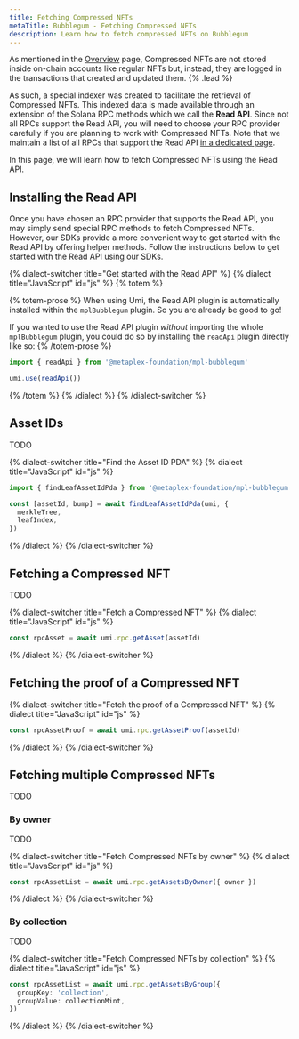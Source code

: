 ```yaml
---
title: Fetching Compressed NFTs
metaTitle: Bubblegum - Fetching Compressed NFTs
description: Learn how to fetch compressed NFTs on Bubblegum
---
```


As mentioned in the [Overview](/bubblegum#read-api) page, Compressed NFTs are not stored inside on-chain accounts like regular NFTs but, instead, they are logged in the transactions that created and updated them. {% .lead %}

As such, a special indexer was created to facilitate the retrieval of Compressed NFTs. This indexed data is made available through an extension of the Solana RPC methods which we call the **Read API**. Since not all RPCs support the Read API, you will need to choose your RPC provider carefully if you are planning to work with Compressed NFTs. Note that we maintain a list of all RPCs that support the Read API [in a dedicated page](/bubblegum/rpcs).

In this page, we will learn how to fetch Compressed NFTs using the Read API.

## Installing the Read API

Once you have chosen an RPC provider that supports the Read API, you may simply send special RPC methods to fetch Compressed NFTs. However, our SDKs provide a more convenient way to get started with the Read API by offering helper methods. Follow the instructions below to get started with the Read API using our SDKs.

{% dialect-switcher title="Get started with the Read API" %}
{% dialect title="JavaScript" id="js" %}
{% totem %}

{% totem-prose %}
When using Umi, the Read API plugin is automatically installed within the `mplBubblegum` plugin. So you are already be good to go!

If you wanted to use the Read API plugin _without_ importing the whole `mplBubblegum` plugin, you could do so by installing the `readApi` plugin directly like so:
{% /totem-prose %}

```ts
import { readApi } from '@metaplex-foundation/mpl-bubblegum'

umi.use(readApi())
```

{% /totem %}
{% /dialect %}
{% /dialect-switcher %}

## Asset IDs

TODO

{% dialect-switcher title="Find the Asset ID PDA" %}
{% dialect title="JavaScript" id="js" %}

```ts
import { findLeafAssetIdPda } from '@metaplex-foundation/mpl-bubblegum'

const [assetId, bump] = await findLeafAssetIdPda(umi, {
  merkleTree,
  leafIndex,
})
```

{% /dialect %}
{% /dialect-switcher %}

## Fetching a Compressed NFT

TODO

{% dialect-switcher title="Fetch a Compressed NFT" %}
{% dialect title="JavaScript" id="js" %}

```ts
const rpcAsset = await umi.rpc.getAsset(assetId)
```

{% /dialect %}
{% /dialect-switcher %}

## Fetching the proof of a Compressed NFT

{% dialect-switcher title="Fetch the proof of a Compressed NFT" %}
{% dialect title="JavaScript" id="js" %}

```ts
const rpcAssetProof = await umi.rpc.getAssetProof(assetId)
```

{% /dialect %}
{% /dialect-switcher %}

## Fetching multiple Compressed NFTs

TODO

### By owner

TODO

{% dialect-switcher title="Fetch Compressed NFTs by owner" %}
{% dialect title="JavaScript" id="js" %}

```ts
const rpcAssetList = await umi.rpc.getAssetsByOwner({ owner })
```

{% /dialect %}
{% /dialect-switcher %}

### By collection

TODO

{% dialect-switcher title="Fetch Compressed NFTs by collection" %}
{% dialect title="JavaScript" id="js" %}

```ts
const rpcAssetList = await umi.rpc.getAssetsByGroup({
  groupKey: 'collection',
  groupValue: collectionMint,
})
```

{% /dialect %}
{% /dialect-switcher %}

